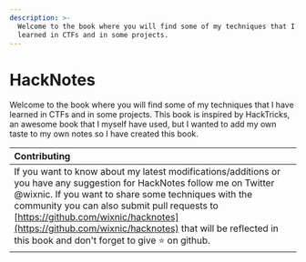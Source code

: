 ```yaml
---
description: >-
  Welcome to the book where you will find some of my techniques that I have
  learned in CTFs and in some projects.
---
```


# HackNotes



Welcome to the book where you will find some of my techniques that I have learned in CTFs and in some projects. This book is inspired by HackTricks, an awesome book that I myself have used, but I wanted to add my own taste to my own notes so I have created this book.

| Contributing |
| :--- |
| If you want to know about my latest modifications/additions or you have any suggestion for HackNotes follow me on Twitter @wixnic. If you want to share some techniques with the community you can also submit pull requests to [https://github.com/wixnic/hacknotes](https://github.com/wixnic/hacknotes) that will be reflected in this book and don't forget to give ⭐ on github. |

